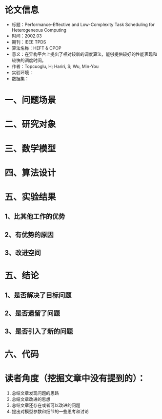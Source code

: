 # 论文信息

- 标题：Performance-Effective and Low-Complexity Task Scheduling for Heterogeneous Computing
- 时间：2002.03
- 期刊：IEEE TPDS
- 算法名称：HEFT & CPOP
- 意义：在异构平台上提出了相对较新的调度算法，能够提供较好的性能表现和较快的调度时间。
- 作者：Topcuoglu, H; Hariri, S; Wu, Min-You
- 实验环境：
- 数据集：

# 一、问题场景



# 二、研究对象

# 三、数学模型

# 四、算法设计

# 五、实验结果

## 1、比其他工作的优势

## 2、有优势的原因

## 3、改进空间

# 五、结论

## 1、是否解决了目标问题

## 2、是否遗留了问题

## 3、是否引入了新的问题

# 六、代码

# 读者角度（挖掘文章中没有提到的）：

1. 总结文章发现问题的思路
2. 总结文章改进的思想
3. 总结文章还存在或者可以改进的问题
4. 提出对模型参数和细节的一些思考和讨论
